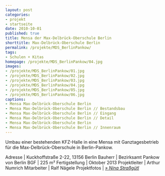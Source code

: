 ```yaml
---
layout: post
categories:
- projekt
- startseite
date: 2010-10-01
published: true
title: Mensa der Max-Delbrück-Oberschule Berlin
shorttitle: Max-Delbrück-Oberschule Berlin
permalink: /projekte/MDS_BerlinPankow/
tags: 
- Schulen + Kitas
homepage: /projekte/MDS_BerlinPankow/04.jpg
images:
- /projekte/MDS_BerlinPankow/01.jpg
- /projekte/MDS_BerlinPankow/02.jpg
- /projekte/MDS_BerlinPankow/03.jpg
- /projekte/MDS_BerlinPankow/04.jpg
- /projekte/MDS_BerlinPankow/05.jpg
- /projekte/MDS_BerlinPankow/06.jpg
captions:
- Mensa Max-Delbrück-Oberschule Berlin
- Mensa Max-Delbrück-Oberschule Berlin // Bestandsbau
- Mensa Max-Delbrück-Oberschule Berlin // Eingang
- Mensa Max-Delbrück-Oberschule Berlin // Detail
- Mensa Max-Delbrück-Oberschule Berlin
- Mensa Max-Delbrück-Oberschule Berlin // Innenraum
---
```

Umbau einer bestehenden KFZ-Halle in eine Mensa mit Ganztagesbetrieb für die Max-Delbrück-Oberschule in Berlin-Pankow. 

Adresse			|	Kuckhoffstraße 2-22, 13156 Berlin 
Bauherr			|	Bezirksamt Pankow von Berlin
BGF				|	225 m²
Fertigstellung	|	Oktober 2013
Projektleiter	|	Arthur Numrich
Mitarbeiter		|	Ralf Nägele
Projektfotos	|	[_&raquo; Nina Straßgütl_](http://www.ninastrg.de) 
